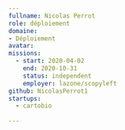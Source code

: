 ```yaml
---
fullname: Nicolas Perrot
role: déploiement
domaine:
- Déploiement
avatar: 
missions:
  - start: 2020-04-02
    end: 2020-10-31
    status: independent
    employer: lazone/scopyleft
github: NicolasPerrot1
startups:
  - cartobio
  
---
```

